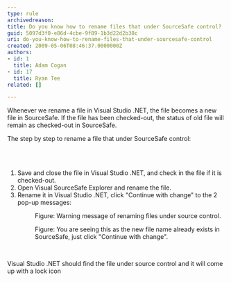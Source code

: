 ```yaml
---
type: rule
archivedreason: 
title: Do you know how to rename files that under SourceSafe control?
guid: 5097d3f0-e86d-4cbe-9f89-1b3d22d2b38c
uri: do-you-know-how-to-rename-files-that-under-sourcesafe-control
created: 2009-05-06T08:46:37.0000000Z
authors:
- id: 1
  title: Adam Cogan
- id: 17
  title: Ryan Tee
related: []

---
```




  <p>Whenever we rename a file in Visual Studio .NET, the file becomes a new file in SourceSafe. If the file has been checked-out, the status of old file will remain as checked-out in SourceSafe.</p>
<p>The step by step to rename a file that under SourceSafe control&#58; </p>

<br><excerpt class='endintro'></excerpt><br>

  <ol>
    <li>Save and close the file in Visual Studio .NET, and check in the file if it is checked-out. </li>
    <li>Open Visual SourceSafe Explorer and rename the file. </li>
    <li>Rename it in Visual Studio .NET, click &quot;Continue with change&quot; to the 2 pop-up messages&#58;<br>
    <dl class="image">
        <dt><img alt="" style="border-bottom&#58;0px solid;border-left&#58;0px solid;border-top&#58;0px solid;border-right&#58;0px solid;" border="0" src="/PublishingImages/RenameVSS1_small.jpg" /> </dt>
        <dd>Figure&#58; Warning message of renaming files under source control.</dd>
    </dl>
    <dl class="image">
        <dt><img alt="" style="border-bottom&#58;0px solid;border-left&#58;0px solid;border-top&#58;0px solid;border-right&#58;0px solid;" border="0" src="/PublishingImages/RenameVSS2_small.jpg" /> </dt>
        <dd>Figure&#58; You are seeing this as the new file name already exists in SourceSafe, just click &quot;Continue with change&quot;.</dd>
    </dl>
    </li>
</ol>
<p>&#160;</p>
Visual Studio .NET should find the file under source control and it will come up with a lock icon



